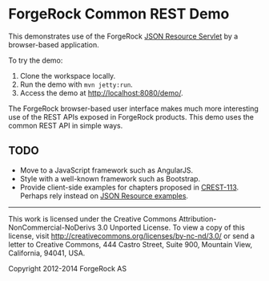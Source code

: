 # ForgeRock Common REST Demo

This demonstrates use of the ForgeRock
[JSON Resource Servlet](http://commons.forgerock.org/forgerock-rest/json-resource-servlet/)
by a browser-based application.

To try the demo:

1.  Clone the workspace locally.
2.  Run the demo with `mvn jetty:run`.
3.  Access the demo at <http://localhost:8080/demo/>.

The ForgeRock browser-based user interface makes much more interesting use of the REST APIs exposed in ForgeRock products. This demo uses the common REST API in simple ways.

## TODO

*   Move to a JavaScript framework such as AngularJS.
*   Style with a well-known framework such as Bootstrap.
*   Provide client-side examples for chapters proposed in
    [CREST-113](https://bugster.forgerock.org/jira/browse/CREST-113).
    Perhaps rely instead on
    [JSON Resource examples](http://commons.forgerock.org/forgerock-rest/json-resource-examples/).

* * *
This work is licensed under the Creative Commons
Attribution-NonCommercial-NoDerivs 3.0 Unported License.
To view a copy of this license, visit
<http://creativecommons.org/licenses/by-nc-nd/3.0/>
or send a letter to Creative Commons, 444 Castro Street,
Suite 900, Mountain View, California, 94041, USA.

Copyright 2012-2014 ForgeRock AS
